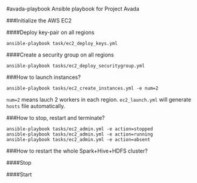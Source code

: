 #avada-playbook
Ansible playbook for Project Avada

###Initialize the AWS EC2

####Deploy key-pair on all regions

    ansible-playbook task/ec2_deploy_keys.yml

####Create a security group on all regions
  
    ansible-playbook tasks/ec2_deploy_securitygroup.yml

###How to launch instances?
  
    ansible-playbook tasks/ec2_create_instances.yml -e num=2

`num=2` means lauch 2 workers in each region. `ec2_launch.yml` will generate `hosts` file automatically.

###How to stop, restart and terminate?

    ansible-playbook tasks/ec2_admin.yml -e action=stopped
    ansible-playbook tasks/ec2_admin.yml -e action=running
    ansible-playbook tasks/ec2_admin.yml -e action=absent

###How to restart the whole Spark+Hive+HDFS cluster?

####Stop



####Start
